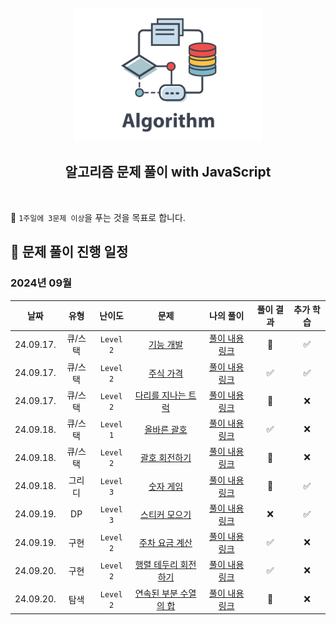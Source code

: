 [//]: # 'URL 변수 정의'
[func-dev]: https://school.programmers.co.kr/learn/courses/30/lessons/42586
[func-dev-sol]: https://github.com/candymask0712/algorithm-with-js/blob/main/stack_queue/pro_lv2_function-development.js
[stock-price]: https://school.programmers.co.kr/learn/courses/30/lessons/42584
[stock-price-sol]: https://github.com/candymask0712/algorithm-with-js/blob/main/stack_queue/pro_lv2_stock-price.js
[truck-bridge]: https://school.programmers.co.kr/learn/courses/30/lessons/42583
[truck-bridge-sol]: https://github.com/candymask0712/algorithm-with-js/blob/main/stack_queue/pro_lv2_trucks-crossing-bridge.js
[correct-brackets]: https://school.programmers.co.kr/learn/courses/30/lessons/12909
[correct-brackets-sol]: https://github.com/candymask0712/algorithm-with-js/blob/main/stack_queue/pro_lv1_correct-brackets.js
[rotate-brackets]: https://school.programmers.co.kr/learn/courses/30/lessons/76502
[rotate-brackets-sol]: https://github.com/candymask0712/algorithm-with-js/blob/main/stack_queue/pro_lv2_rotate-brackets.js
[number-game]: https://school.programmers.co.kr/learn/courses/30/lessons/12987
[number-game-sol]: https://github.com/candymask0712/algorithm-with-js/blob/main/greedy/pro_lv3_number-game.js
[sticker-collection-2]: https://school.programmers.co.kr/learn/courses/30/lessons/12971#
[sticker-collection-2-sol]: https://github.com/candymask0712/algorithm-with-js/blob/main/greedy/pro_lv3_sticker-collection-2
[calculate-parking-fee]: https://school.programmers.co.kr/learn/courses/30/lessons/92341
[calculate-parking-fee-sol]: https://github.com/candymask0712/algorithm-with-js/blob/main/greedy/pro_lv3_sticker-collection-2
[rotate-matrix-edge]: https://school.programmers.co.kr/learn/courses/30/lessons/77485
[rotate-matrix-edge-sol]: https://github.com/candymask0712/algorithm-with-js/blob/main/greedy/pro_lv3_sticker-collection-2
[sum-of-contiguous-sequence]: https://school.programmers.co.kr/learn/courses/30/lessons/77485
[sum-of-contiguous-sequence-sol]: https://github.com/candymask0712/algorithm-with-js/blob/main/greedy/pro_lv3_sticker-collection-2

<div align="center">
  <br />
  <img src="./assets/algorithm.png" alt="Algorithm" width="300px" />
  <br />
  <h2>알고리즘 문제 풀이 with JavaScript</h2>
  <br />
</div>

🎯 `1주일에 3문제 이상`을 푸는 것을 목표로 합니다.

## 📅 문제 풀이 진행 일정

### 2024년 09월

| 날짜       | 유형    | 난이도    | 문제                                                  | 나의 풀이                                               | 풀이 결과 | 추가 학습 |
|:----------:|:-------:|:---------:|:-----------------------------------------------------:|:-------------------------------------------------------:|:---------:|:---------:|
| 24.09.17.  | 큐/스택 | `Level 2` | [기능 개발][func-dev]                                 | [풀이 내용 링크][func-dev-sol]                          | 🚸        | ✅       |
| 24.09.17.  | 큐/스택 | `Level 2` | [주식 가격][stock-price]                              | [풀이 내용 링크][stock-price-sol]                       | ✅        | ✅       |
| 24.09.17.  | 큐/스택 | `Level 2` | [다리를 지나는 트럭][truck-bridge]                    | [풀이 내용 링크][truck-bridge-sol]                      | 🚸        | ❌       |
| 24.09.18.  | 큐/스택 | `Level 1` | [올바른 괄호][correct-brackets]                       | [풀이 내용 링크][correct-brackets-sol]                  | ✅        | ❌       |
| 24.09.18.  | 큐/스택 | `Level 2` | [괄호 회전하기][rotate-brackets]                      | [풀이 내용 링크][rotate-brackets-sol]                   | 🚸        | ❌       |
| 24.09.18.  | 그리디  | `Level 3` | [숫자 게임][number-game]                              | [풀이 내용 링크][number-game-sol]                       | 🚸        | ✅       |
| 24.09.19.  | DP      | `Level 3` | [스티커 모으기][sticker-collection-2]                 | [풀이 내용 링크][sticker-collection-2-sol]              | ❌        | ✅       |
| 24.09.19.  | 구현    | `Level 2` | [주차 요금 계산][calculate-parking-fee]               | [풀이 내용 링크][calculate-parking-fee-sol]             | ✅        | ❌       |
| 24.09.20.  | 구현    | `Level 2` | [행렬 테두리 회전하기][rotate-matrix-edge]            | [풀이 내용 링크][rotate-matrix-edge-sol]                | ✅        | ❌       |
| 24.09.20.  | 탐색    | `Level 2` | [연속된 부분 수열의 합][sum-of-contiguous-sequence]   | [풀이 내용 링크][rotate-matrix-edge-sol]                | 🚸        | ❌       |